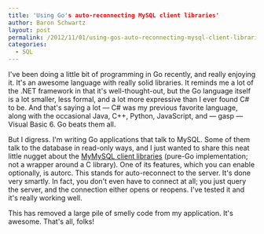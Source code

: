 ```yaml
---
title: 'Using Go's auto-reconnecting MySQL client libraries'
author: Baron Schwartz
layout: post
permalink: /2012/11/01/using-gos-auto-reconnecting-mysql-client-libraries/
categories:
  - SQL
---
```

I've been doing a little bit of programming in Go recently, and really enjoying it. It's an awesome language with really solid libraries. It reminds me a lot of the .NET framework in that it's well-thought-out, but the Go language itself is a lot smaller, less formal, and a lot more expressive than I ever found C# to be. And that's saying a lot &#8212; C# was my previous favorite language, along with the occasional Java, C++, Python, JavaScript, and &#8212; gasp &#8212; Visual Basic 6. Go beats them all.

But I digress. I'm writing Go applications that talk to MySQL. Some of them talk to the database in read-only ways, and I just wanted to share this neat little nugget about the [MyMySQL client libraries][1] (pure-Go implementation; not a wrapper around a C library). One of its features, which you can enable optionally, is autorc. This stands for auto-reconnect to the server. It's done very smartly. In fact, you don't even have to connect at all; you just query the server, and the connection either opens or reopens. I've tested it and it's really working well.

This has removed a large pile of smelly code from my application. It's awesome. That's all, folks!

 [1]: https://github.com/ziutek/mymysql
